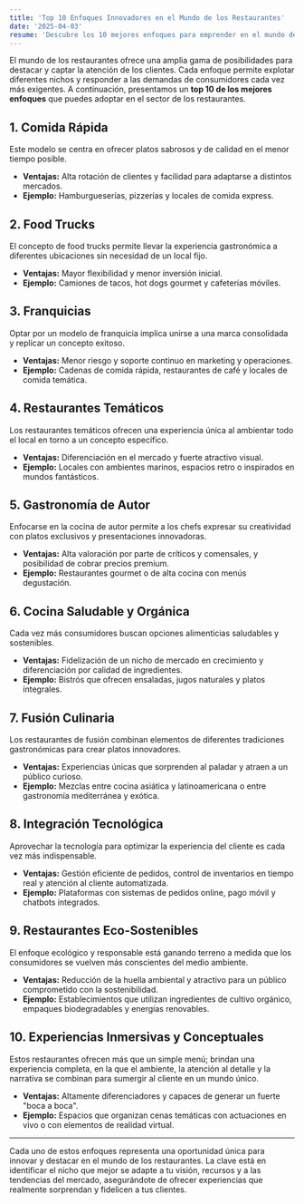 ```yaml
---
title: 'Top 10 Enfoques Innovadores en el Mundo de los Restaurantes'
date: '2025-04-03'
resume: 'Descubre los 10 mejores enfoques para emprender en el mundo de los restaurantes, abarcando desde comida rápida y food trucks hasta franquicias y propuestas temáticas que marcan tendencias en el sector.'
---
```


El mundo de los restaurantes ofrece una amplia gama de posibilidades para destacar y captar la atención de los clientes. Cada enfoque permite explotar diferentes nichos y responder a las demandas de consumidores cada vez más exigentes. A continuación, presentamos un **top 10 de los mejores enfoques** que puedes adoptar en el sector de los restaurantes.

## 1. Comida Rápida

Este modelo se centra en ofrecer platos sabrosos y de calidad en el menor tiempo posible.  
- **Ventajas:** Alta rotación de clientes y facilidad para adaptarse a distintos mercados.  
- **Ejemplo:** Hamburgueserías, pizzerías y locales de comida express.

## 2. Food Trucks

El concepto de food trucks permite llevar la experiencia gastronómica a diferentes ubicaciones sin necesidad de un local fijo.  
- **Ventajas:** Mayor flexibilidad y menor inversión inicial.  
- **Ejemplo:** Camiones de tacos, hot dogs gourmet y cafeterías móviles.

## 3. Franquicias

Optar por un modelo de franquicia implica unirse a una marca consolidada y replicar un concepto exitoso.  
- **Ventajas:** Menor riesgo y soporte continuo en marketing y operaciones.  
- **Ejemplo:** Cadenas de comida rápida, restaurantes de café y locales de comida temática.

## 4. Restaurantes Temáticos

Los restaurantes temáticos ofrecen una experiencia única al ambientar todo el local en torno a un concepto específico.  
- **Ventajas:** Diferenciación en el mercado y fuerte atractivo visual.  
- **Ejemplo:** Locales con ambientes marinos, espacios retro o inspirados en mundos fantásticos.

## 5. Gastronomía de Autor

Enfocarse en la cocina de autor permite a los chefs expresar su creatividad con platos exclusivos y presentaciones innovadoras.  
- **Ventajas:** Alta valoración por parte de críticos y comensales, y posibilidad de cobrar precios premium.  
- **Ejemplo:** Restaurantes gourmet o de alta cocina con menús degustación.

## 6. Cocina Saludable y Orgánica

Cada vez más consumidores buscan opciones alimenticias saludables y sostenibles.  
- **Ventajas:** Fidelización de un nicho de mercado en crecimiento y diferenciación por calidad de ingredientes.  
- **Ejemplo:** Bistrós que ofrecen ensaladas, jugos naturales y platos integrales.

## 7. Fusión Culinaria

Los restaurantes de fusión combinan elementos de diferentes tradiciones gastronómicas para crear platos innovadores.  
- **Ventajas:** Experiencias únicas que sorprenden al paladar y atraen a un público curioso.  
- **Ejemplo:** Mezclas entre cocina asiática y latinoamericana o entre gastronomía mediterránea y exótica.

## 8. Integración Tecnológica

Aprovechar la tecnología para optimizar la experiencia del cliente es cada vez más indispensable.  
- **Ventajas:** Gestión eficiente de pedidos, control de inventarios en tiempo real y atención al cliente automatizada.  
- **Ejemplo:** Plataformas con sistemas de pedidos online, pago móvil y chatbots integrados.

## 9. Restaurantes Eco-Sostenibles

El enfoque ecológico y responsable está ganando terreno a medida que los consumidores se vuelven más conscientes del medio ambiente.  
- **Ventajas:** Reducción de la huella ambiental y atractivo para un público comprometido con la sostenibilidad.  
- **Ejemplo:** Establecimientos que utilizan ingredientes de cultivo orgánico, empaques biodegradables y energías renovables.

## 10. Experiencias Inmersivas y Conceptuales

Estos restaurantes ofrecen más que un simple menú; brindan una experiencia completa, en la que el ambiente, la atención al detalle y la narrativa se combinan para sumergir al cliente en un mundo único.  
- **Ventajas:** Altamente diferenciadores y capaces de generar un fuerte "boca a boca".  
- **Ejemplo:** Espacios que organizan cenas temáticas con actuaciones en vivo o con elementos de realidad virtual.

---

Cada uno de estos enfoques representa una oportunidad única para innovar y destacar en el mundo de los restaurantes. La clave está en identificar el nicho que mejor se adapte a tu visión, recursos y a las tendencias del mercado, asegurándote de ofrecer experiencias que realmente sorprendan y fidelicen a tus clientes.